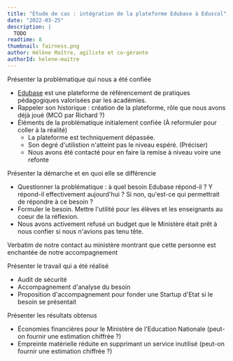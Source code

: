 ```yaml
---
title: "Étude de cas : intégration de la plateforme Edubase à Eduscol"
date: "2022-03-25"
description: |
  TODO
readtime: 8
thumbnail: fairness.png
author: Hélène Maître, agiliste et co-gérante
authorId: helene-maitre
---
```


Présenter la problématique qui nous a été confiée

* [Edubase](https://edubase.eduscol.education.fr/) est une plateforme de référencement de pratiques pédagogiques valorisées par les académies.
* Rappeler son historique : création de la plateforme, rôle que nous avons déjà joué (MCO par Richard ?)
* Éléments de la problématique initialement confiée (À reformuler pour coller à la réalité)
  * La plateforme est techniquement dépassée.
  * Son degré d'utilistion n'atteint pas le niveau espéré. (Préciser)
  * Nous avons été contacté pour en faire la remise à niveau voire une refonte

Présenter la démarche et en quoi elle se différencie

* Questionner la problématique : à quel besoin Edubase répond-il ? Y répond-il effectivement aujourd'hui ? Si non, qu'est-ce qui permettrait de répondre à ce besoin ?
* Formuler le besoin. Mettre l'utilité pour les élèves et les enseignants au coeur de la réflexion.
* Nous avons activement refusé un budget que le Ministère était prêt à nous confier si nous n'avions pas tenu tête.

Verbatim de notre contact au ministère montrant que cette personne est enchantée de notre accompagnement

Présenter le travail qui a été réalisé

* Audit de sécurité
* Accompagnement d'analyse du besoin
* Proposition d'accompagnement pour fonder une Startup d'Etat si le besoin se présentait

Présenter les résultats obtenus

* Économies financières pour le Ministère de l'Education Nationale (peut-on fournir une estimation chiffrée ?)
* Empreinte matérielle réduite en supprimant un service inutilisé (peut-on fournir une estimation chiffrée ?)
